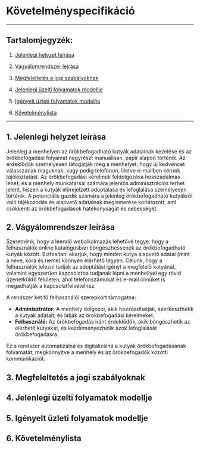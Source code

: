 # Követelményspecifikáció

---

## Tartalomjegyzék:
1. [Jelenlegi helyzet leírása](#1-jelenlegi-helyzet-leírása)

2. [Vágyálomrendszer leírása](#2-vágyálomrendszer-leírása)

3. [Megfeleltetés a jogi szabályoknak](#3-megfeleltetés-a-jogi-szabályoknak)

4. [Jelenlegi üzelti folyamatok modellje](#4-jelenlegi-üzelti-folyamatok-modellje)

5. [Igényelt üzleti folyamatok modellje](#5-igényelt-üzleti-folyamatok-modellje)

6. [Követelménylista](#6-követelménylista)

---


## 1. Jelenlegi helyzet leírása

Jelenleg a menhelyen az örökbefogadható kutyák adatainak kezelése és az örökbefogadási folyamat nagyrészt manuálisan,
papír alapon
történik. Az érdeklődők személyesen látogatják meg a menhelyet, hogy új kedvencet válasszanak maguknak, vagy pedig
telefonon,
illetve e-mailben kérnek tájékoztatást. Az örökbefogadási kérelmek feldolgozása hosszadalmas lehet, és
a menhely munkatársai számára jelentős adminisztrációs terhet jelent, hiszen a kutyák előrejelzett adoptálása és
lefoglalása személyesen történik.
A potenciális gazdik számára a jelenleg örökbefogadható kutyákról való tájékozodás és alapvető adatainak megismerése
korlátozott, ami csökkenti az örökbefogadások hatékonyságát és
sebességét.

## 2. Vágyálomrendszer leírása

Szeretnénk, hogy a leendő webalkalmazás lehetővé tegye, hogy a felhasználók online katalógusban böngészhessenek az
örökbefogadható kutyák között. Biztosítani akarjuk, hogy minden kutya alapvető adatai (mint a neve, kora és neme)
könnyen
elérhető legyen. Célunk, hogy a felhasználók jelezni tudják az adoptálási igényt a megfelelő kutyánál, valamint
egyszerűen kapcsolatba tudjanak lépni a menhellyel egy rövid üzenetküldő felületen, ahol telefonszámukat és e-mail
címüket is
megadhatják a kapcsolatfelvételhez.

A rendszer két fő felhasználói szerepkört támogatna:

- **Adminisztrátor:** A menhely dolgozói, akik hozzáadhatják, szerkeszthetik a kutyák adatait, és látják az
  örökbefogadási kérelmeket.
- **Felhasználó:** Az örökbefogadás iránt érdeklődők, akik böngészhetik az elérhető kutyákat, és kezdeményezhetik azok
  lefoglalását örökbefogadásra.

Ez a rendszer automatizálná és digitalizálná a kutyák örökbefogadásának folyamatát, megkönnyítve a menhely és az
örökbefogadók közötti kommunikációt.

## 3. Megfeleltetés a jogi szabályoknak

## 4. Jelenlegi üzelti folyamatok modellje

## 5. Igényelt üzleti folyamatok modellje

## 6. Követelménylista